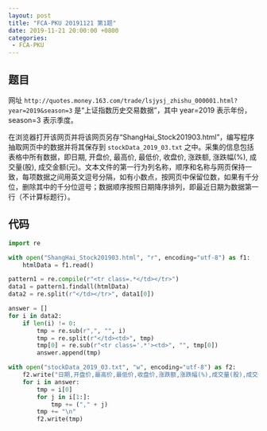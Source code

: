 ```yaml
---
layout: post
title: "FCA-PKU 20191121 第1题"
date: 2019-11-21 20:00:00 +0800
categories: 
 - FCA-PKU
---
```


## 题目

网址 `http://quotes.money.163.com/trade/lsjysj_zhishu_000001.html?year=2019&season=3` 是“上证指数历史交易数据”，其中 year=2019 表示年份，season=3 表示季度。

<!-- more -->

在浏览器打开该网页并将该网页另存“ShangHai_Stock201903.html”，编写程序抽取网页中的数据并将其保存到 `stockData_2019_03.txt` 之中。采集的信息包括表格中所有数据，即日期, 开盘价, 最高价, 最低价, 收盘价, 涨跌额, 涨跌幅(%), 成交量(股), 成交金额(元)。文本文件的第一行为列名称，顺序和名称与网页保持一致，每项数据之间用英文逗号分隔，如有小数点，按网页中保留位数，如果有千分位，删除其中的千分位逗号；数据顺序按照日期降序排列，即最近日期为数据第一行（不计算标题行）。

## 代码

```python
import re

with open("ShangHai_Stock201903.html", "r", encoding="utf-8") as f1:
    htmlData = f1.read()

pattern1 = re.compile(r"<tr class=.*</td></tr>")
data1 = pattern1.findall(htmlData)
data2 = re.split(r"</td></tr>", data1[0])

answer = []
for i in data2:
    if len(i) != 0:
        tmp = re.sub(r",", "", i)
        tmp = re.split(r"</td><td>", tmp)
        tmp[0] = re.sub(r"<tr class='.*'><td>", "", tmp[0])
        answer.append(tmp)

with open("stockData_2019_03.txt", "w", encoding="utf-8") as f2:
    f2.write("日期,开盘价,最高价,最低价,收盘价,涨跌额,涨跌幅(%),成交量(股),成交金额(元)\n")
    for i in answer:
        tmp = i[0]
        for j in i[1:]:
            tmp += ("," + j)
        tmp += "\n"
        f2.write(tmp)
```